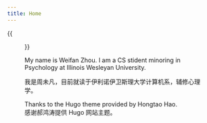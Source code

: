 ```yaml
---
title: Home
---
```


{{<figure src="Weifan.jpg" title="Photo taken in 2022 (照片拍摄于2022年)" width="450">}}

My name is Weifan Zhou. I am a CS stident minoring in Psychology at Illinois Wesleyan University.   

我是周未凡，目前就读于伊利诺伊卫斯理大学计算机系，辅修心理学。  

Thanks to the Hugo theme provided by Hongtao Hao.  
感谢郝鸿涛提供 Hugo 网站主题。